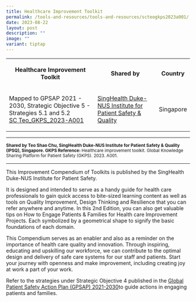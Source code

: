 ```yaml
---
title: Healthcare Improvement Toolkit
permalink: /tools-and-resources/tools-and-resources/scteogkps2023a001/
date: 2023-08-22
layout: post
description: ""
image: ""
variant: tiptap
---
```

<table>
<tbody>
<tr>
<th rowspan="1" colspan="1">
<p>Healthcare Improvement Toolkit</p>
</th>
<th rowspan="1" colspan="1">
<p>Shared by</p>
</th>
<th rowspan="1" colspan="1">
<p>Country</p>
</th>
</tr>
<tr>
<td rowspan="1" colspan="1">
<p>Mapped to GPSAP 2021 - 2030, Strategic Objective 5 - Strategies 5.1 and
5.2
<br><a href="/files/sc teo_gkps_2023-a001.pdf" rel="noopener noreferrer nofollow" target="_blank">SC Teo_GKPS_2023-A001</a>
</p>
</td>
<td rowspan="1" colspan="1">
<p><a href="https://www.singhealthdukenus.com.sg/ipsq" rel="noopener noreferrer nofollow" target="_blank">SingHealth Duke-NUS Institute for Patient Safety &amp; Quality</a>
</p>
</td>
<td rowspan="1" colspan="1">
<p>Singapore</p>
</td>
</tr>
</tbody>
</table>
<p></p>
<hr>
<p><strong><sub>Shared by Teo Shao Chu, SingHealth Duke-NUS Institute for Patient Safety &amp; Quality (IPSQ), Singapore. GKPS Reference: </sub></strong><sub>Healthcare improvement toolkit. Global Knowledge Sharing Platform for Patient Safety (GKPS). 2023. A001.</sub>
</p>
<hr>
<p>This Improvement Compendium of Toolkits is published by the SingHealth
Duke-NUS Institute for Patient Safety.</p>
<p>It is designed and intended to serve as a handy guide for health care
professionals to gain quick access to bite-sized learning content as well
as tools on Quality Improvement, Design Thinking and Resilience that you
can refer anywhere and anytime. In this 2nd Edition, you can also get valuable
tips on How to Engage Patients &amp; Families for Health care Improvement
Projects. Each symbolized by a geometrical shape to signify the basic foundations
of each domain.</p>
<p>This Compendium serves as an enabler and also as a reminder on the importance
of health care quality and innovation. Through inspiring, educating and
upskilling our workforce, we can contribute to the optimal design and delivery
of safe care systems for our staff and patients. Start your journey with
openness and make improvement, including creating joy at work a part of
your work.</p>
<p>Refer to the strategies under Strategic Objective 4 published in the
<a href="https://www.who.int/teams/integrated-health-services/patient-safety/policy/global-patient-safety-action-plan" rel="noopener noreferrer nofollow" target="_blank">Global Patient Safety Action Plan (GPSAP) 2021-2030</a>to guide actions
in engaging patients and families.</p>
